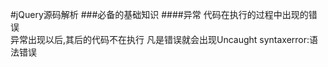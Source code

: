 #jQuery源码解析
###必备的基础知识
####异常
代码在执行的过程中出现的错误    
异常出现以后,其后的代码不在执行
凡是错误就会出现Uncaught
syntaxerror:语法错误

